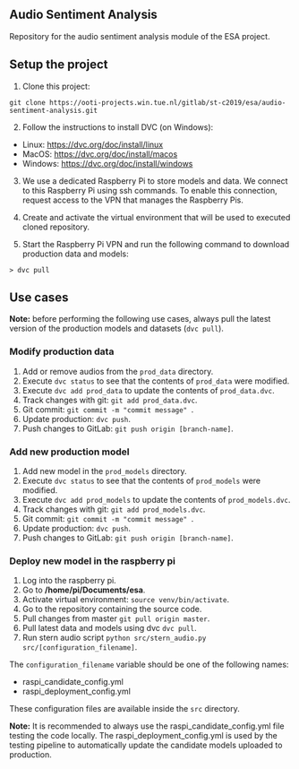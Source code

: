 ## Audio Sentiment Analysis

Repository for the audio sentiment analysis module of the ESA project.

## Setup the project

1. Clone this project:
```
git clone https://ooti-projects.win.tue.nl/gitlab/st-c2019/esa/audio-sentiment-analysis.git
```

2. Follow the instructions to install DVC (on Windows): 
* Linux: https://dvc.org/doc/install/linux
* MacOS: https://dvc.org/doc/install/macos
* Windows: https://dvc.org/doc/install/windows 

3. We use a dedicated Raspberry Pi to store models and data. We connect to this Raspberry Pi using ssh commands. To enable this connection, request access to the VPN that manages the Raspberry Pis.

4. Create and activate the virtual environment that will be used to executed cloned repository.

5. Start the Raspberry Pi VPN and run the following command to download production data and models:
```
> dvc pull
```

## Use cases

**Note:** before performing the following use cases, always pull the latest version of the production models and datasets (```dvc pull```).

### Modify production data
1. Add or remove audios from the ```prod_data``` directory.
2. Execute ```dvc status``` to see that the contents of ```prod_data``` were modified.
3. Execute ```dvc add prod_data``` to update the contents of ```prod_data.dvc```.
4. Track changes with git: ```git add prod_data.dvc```.
5. Git commit: ```git commit -m "commit message" ```.
6. Update production: ```dvc push```.
7. Push changes to GitLab: ```git push origin [branch-name]```.

### Add new production model
1. Add new model in the ```prod_models``` directory.
2. Execute ```dvc status``` to see that the contents of ```prod_models``` were modified.
3. Execute ```dvc add prod_models``` to update the contents of ```prod_models.dvc```.
4. Track changes with git: ```git add prod_models.dvc```.
5. Git commit: ```git commit -m "commit message" ```.
6. Update production: ```dvc push```.
7. Push changes to GitLab: ```git push origin [branch-name]```.


### Deploy new model in the raspberry pi
1. Log into the raspberry pi.
2. Go to **/home/pi/Documents/esa**.
3. Activate virtual environment: ``` source venv/bin/activate ```.
4. Go to the repository containing the source code.
4. Pull changes from master ```git pull origin master```.
5. Pull latest data and models using dvc ```dvc pull```.
6. Run stern audio script ```python src/stern_audio.py src/[configuration_filename]```.

The ```configuration_filename``` variable should be one of the following names:
* raspi_candidate_config.yml
* raspi_deployment_config.yml

These configuration files are available inside the ```src``` directory.

**Note:** It is recommended to always use the raspi_candidate_config.yml file testing the code locally. The raspi_deployment_config.yml is used by the testing pipeline to automatically update the candidate models uploaded to production.
